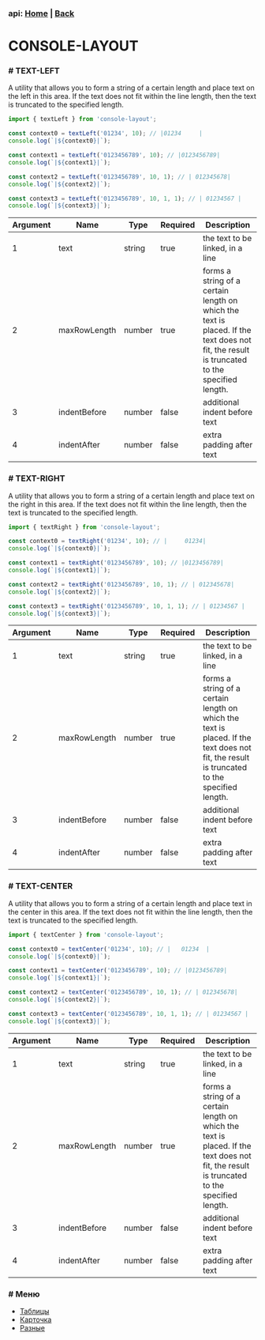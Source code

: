 ### api: [Home](./../../README.md) | [Back](./../README-EN.md)

# CONSOLE-LAYOUT

### # TEXT-LEFT

A utility that allows you to form a string of a certain length and place text on the left in this area. If the text does not fit within the line length, then the text is truncated to the specified length.

```ts
import { textLeft } from 'console-layout';

const context0 = textLeft('01234', 10); // |01234     |
console.log(`|${context0}|`);

const context1 = textLeft('0123456789', 10); // |0123456789|
console.log(`|${context1}|`);

const context2 = textLeft('0123456789', 10, 1); // | 012345678|
console.log(`|${context2}|`);

const context3 = textLeft('0123456789', 10, 1, 1); // | 01234567 |
console.log(`|${context3}|`);
```

| Argument | Name         | Type   | Required | Description                                                                                                                                |
| -------- | ------------ | ------ | -------- | ------------------------------------------------------------------------------------------------------------------------------------------ |
| 1        | text         | string | true     | the text to be linked, in a line                                                                                                           |
| 2        | maxRowLength | number | true     | forms a string of a certain length on which the text is placed. If the text does not fit, the result is truncated to the specified length. |
| 3        | indentBefore | number | false    | additional indent before text                                                                                                              |
| 4        | indentAfter  | number | false    | extra padding after text                                                                                                                   |

### # TEXT-RIGHT

A utility that allows you to form a string of a certain length and place text on the right in this area. If the text does not fit within the line length, then the text is truncated to the specified length.

```ts
import { textRight } from 'console-layout';

const context0 = textRight('01234', 10); // |     01234|
console.log(`|${context0}|`);

const context1 = textRight('0123456789', 10); // |0123456789|
console.log(`|${context1}|`);

const context2 = textRight('0123456789', 10, 1); // | 012345678|
console.log(`|${context2}|`);

const context3 = textRight('0123456789', 10, 1, 1); // | 01234567 |
console.log(`|${context3}|`);
```

| Argument | Name         | Type   | Required | Description                                                                                                                                |
| -------- | ------------ | ------ | -------- | ------------------------------------------------------------------------------------------------------------------------------------------ |
| 1        | text         | string | true     | the text to be linked, in a line                                                                                                           |
| 2        | maxRowLength | number | true     | forms a string of a certain length on which the text is placed. If the text does not fit, the result is truncated to the specified length. |
| 3        | indentBefore | number | false    | additional indent before text                                                                                                              |
| 4        | indentAfter  | number | false    | extra padding after text                                                                                                                   |

### # TEXT-CENTER

A utility that allows you to form a string of a certain length and place text in the center in this area. If the text does not fit within the line length, then the text is truncated to the specified length.

```ts
import { textCenter } from 'console-layout';

const context0 = textCenter('01234', 10); // |   01234  |
console.log(`|${context0}|`);

const context1 = textCenter('0123456789', 10); // |0123456789|
console.log(`|${context1}|`);

const context2 = textCenter('0123456789', 10, 1); // | 012345678|
console.log(`|${context2}|`);

const context3 = textCenter('0123456789', 10, 1, 1); // | 01234567 |
console.log(`|${context3}|`);
```

| Argument | Name         | Type   | Required | Description                                                                                                                                |
| -------- | ------------ | ------ | -------- | ------------------------------------------------------------------------------------------------------------------------------------------ |
| 1        | text         | string | true     | the text to be linked, in a line                                                                                                           |
| 2        | maxRowLength | number | true     | forms a string of a certain length on which the text is placed. If the text does not fit, the result is truncated to the specified length. |
| 3        | indentBefore | number | false    | additional indent before text                                                                                                              |
| 4        | indentAfter  | number | false    | extra padding after text                                                                                                                   |

### # Меню

- [Таблицы](./TABLE-RU.md)
- [Карточка](./CARD-RU.md)
- [Разные](./OTHER-RU.md)
